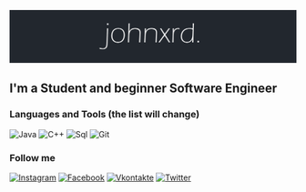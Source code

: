 [![Header](https://github.com/johnxrd/johnxrd/blob/main/assets/banner.png)](https://github.com/johnxrd)

## I'm a Student and beginner Software Engineer

### Languages and Tools (the list will change)
![Java](https://img.shields.io/badge/-Java-22272e?style=for-the-badge&logo=java&logoColor=EC6B09)
![C++](https://img.shields.io/badge/-C++-22272e?style=for-the-badge&logo=c%2b%2b&logoColor=214ece)
![Sql](https://img.shields.io/badge/-Sql-22272e?style=for-the-badge&logo=mysql&logoColor=00608a)
![Git](https://img.shields.io/badge/-Git-22272e?style=for-the-badge&logo=git&logoColor=f05033)

### Follow me
[![Instagram](https://img.shields.io/badge/-instagram-22272e?style=for-the-badge&logo=instagram&logoColor=c81f5b)](https://www.instagram.com/ionu.cb/)
[![Facebook](https://img.shields.io/badge/-facebook-22272e?style=for-the-badge&logo=facebook&logoColor=1773ea)](https://www.facebook.com/ion.ceb0tari)
[![Vkontakte](https://img.shields.io/badge/-Vkontakte-22272e?style=for-the-badge&logo=vk&logoColor=0173f7)](https://vk.com/welyns)
[![Twitter](https://img.shields.io/badge/-twitter-22272e?style=for-the-badge&logo=twitter&logoColor=3eb5ec)](https://twitter.com/j0hnxrd)

